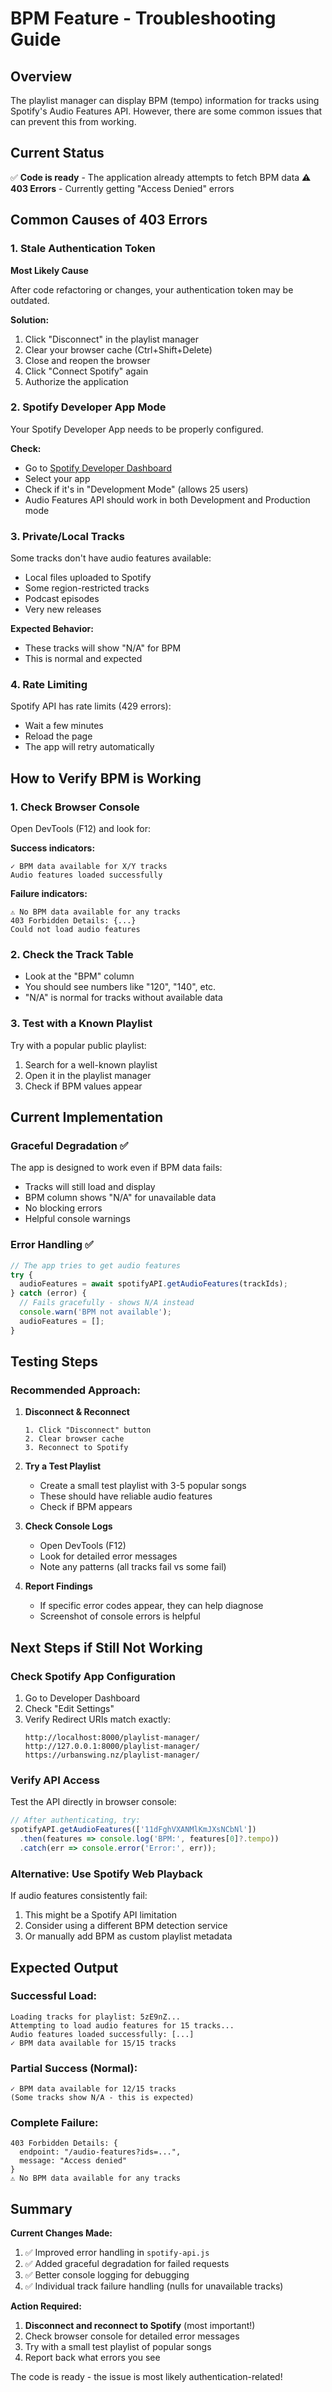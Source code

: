 # BPM Feature - Troubleshooting Guide

## Overview
The playlist manager can display BPM (tempo) information for tracks using Spotify's Audio Features API. However, there are some common issues that can prevent this from working.

## Current Status
✅ **Code is ready** - The application already attempts to fetch BPM data
⚠️ **403 Errors** - Currently getting "Access Denied" errors

## Common Causes of 403 Errors

### 1. **Stale Authentication Token**
**Most Likely Cause**

After code refactoring or changes, your authentication token may be outdated.

**Solution:**
1. Click "Disconnect" in the playlist manager
2. Clear your browser cache (Ctrl+Shift+Delete)
3. Close and reopen the browser
4. Click "Connect Spotify" again
5. Authorize the application

### 2. **Spotify Developer App Mode**
Your Spotify Developer App needs to be properly configured.

**Check:**
- Go to [Spotify Developer Dashboard](https://developer.spotify.com/dashboard)
- Select your app
- Check if it's in "Development Mode" (allows 25 users)
- Audio Features API should work in both Development and Production mode

### 3. **Private/Local Tracks**
Some tracks don't have audio features available:
- Local files uploaded to Spotify
- Some region-restricted tracks
- Podcast episodes
- Very new releases

**Expected Behavior:**
- These tracks will show "N/A" for BPM
- This is normal and expected

### 4. **Rate Limiting**
Spotify API has rate limits (429 errors):
- Wait a few minutes
- Reload the page
- The app will retry automatically

## How to Verify BPM is Working

### 1. Check Browser Console
Open DevTools (F12) and look for:

**Success indicators:**
```
✓ BPM data available for X/Y tracks
Audio features loaded successfully
```

**Failure indicators:**
```
⚠ No BPM data available for any tracks
403 Forbidden Details: {...}
Could not load audio features
```

### 2. Check the Track Table
- Look at the "BPM" column
- You should see numbers like "120", "140", etc.
- "N/A" is normal for tracks without available data

### 3. Test with a Known Playlist
Try with a popular public playlist:
1. Search for a well-known playlist
2. Open it in the playlist manager
3. Check if BPM values appear

## Current Implementation

### Graceful Degradation ✅
The app is designed to work even if BPM data fails:
- Tracks will still load and display
- BPM column shows "N/A" for unavailable data
- No blocking errors
- Helpful console warnings

### Error Handling ✅
```javascript
// The app tries to get audio features
try {
  audioFeatures = await spotifyAPI.getAudioFeatures(trackIds);
} catch (error) {
  // Fails gracefully - shows N/A instead
  console.warn('BPM not available');
  audioFeatures = [];
}
```

## Testing Steps

### Recommended Approach:
1. **Disconnect & Reconnect**
   ```
   1. Click "Disconnect" button
   2. Clear browser cache
   3. Reconnect to Spotify
   ```

2. **Try a Test Playlist**
   - Create a small test playlist with 3-5 popular songs
   - These should have reliable audio features
   - Check if BPM appears

3. **Check Console Logs**
   - Open DevTools (F12)
   - Look for detailed error messages
   - Note any patterns (all tracks fail vs some fail)

4. **Report Findings**
   - If specific error codes appear, they can help diagnose
   - Screenshot of console errors is helpful

## Next Steps if Still Not Working

### Check Spotify App Configuration
1. Go to Developer Dashboard
2. Check "Edit Settings"
3. Verify Redirect URIs match exactly:
   ```
   http://localhost:8000/playlist-manager/
   http://127.0.0.1:8000/playlist-manager/
   https://urbanswing.nz/playlist-manager/
   ```

### Verify API Access
Test the API directly in browser console:
```javascript
// After authenticating, try:
spotifyAPI.getAudioFeatures(['11dFghVXANMlKmJXsNCbNl'])
  .then(features => console.log('BPM:', features[0]?.tempo))
  .catch(err => console.error('Error:', err));
```

### Alternative: Use Spotify Web Playback
If audio features consistently fail:
1. This might be a Spotify API limitation
2. Consider using a different BPM detection service
3. Or manually add BPM as custom playlist metadata

## Expected Output

### Successful Load:
```
Loading tracks for playlist: 5zE9nZ...
Attempting to load audio features for 15 tracks...
Audio features loaded successfully: [...]
✓ BPM data available for 15/15 tracks
```

### Partial Success (Normal):
```
✓ BPM data available for 12/15 tracks
(Some tracks show N/A - this is expected)
```

### Complete Failure:
```
403 Forbidden Details: {
  endpoint: "/audio-features?ids=...",
  message: "Access denied"
}
⚠ No BPM data available for any tracks
```

## Summary

**Current Changes Made:**
1. ✅ Improved error handling in `spotify-api.js`
2. ✅ Added graceful degradation for failed requests
3. ✅ Better console logging for debugging
4. ✅ Individual track failure handling (nulls for unavailable tracks)

**Action Required:**
1. **Disconnect and reconnect to Spotify** (most important!)
2. Check browser console for detailed error messages
3. Try with a small test playlist of popular songs
4. Report back what errors you see

The code is ready - the issue is most likely authentication-related!

